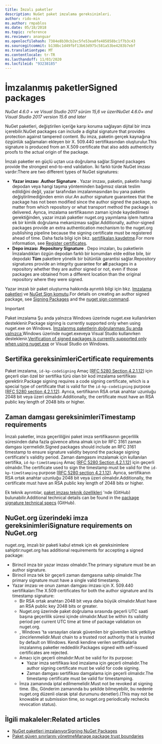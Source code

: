 ```yaml
---
title: İmzalı paketler
description: NuGet paket imzalama gereksinimleri.
author: rido-min
ms.author: rmpablos
ms.date: 05/18/2018
ms.topic: reference
ms.reviewer: ananguar
ms.openlocfilehash: 7384e8b30cb2ec5fe53ea0fe485858bc1f7b3c43
ms.sourcegitcommit: b138bc1d49fbf13b63d975c581a53be4283b7ebf
ms.translationtype: MT
ms.contentlocale: tr-TR
ms.lasthandoff: 11/03/2020
ms.locfileid: "93238185"
---
```

# <a name="signed-packages"></a><span data-ttu-id="478ac-103">İmzalanmış paketler</span><span class="sxs-lookup"><span data-stu-id="478ac-103">Signed packages</span></span>

<span data-ttu-id="478ac-104">*NuGet 4.6.0 + ve Visual Studio 2017 sürüm 15,6 ve üzeri*</span><span class="sxs-lookup"><span data-stu-id="478ac-104">*NuGet 4.6.0+ and Visual Studio 2017 version 15.6 and later*</span></span>

<span data-ttu-id="478ac-105">NuGet paketleri, değiştirilen içeriğe karşı koruma sağlayan dijital bir imza içerebilir.</span><span class="sxs-lookup"><span data-stu-id="478ac-105">NuGet packages can include a digital signature that provides protection against tampered content.</span></span> <span data-ttu-id="478ac-106">Bu imza, paketin gerçek kaynağına özgünlük sağlamaları ekleyen bir X. 509.440 sertifikasından oluşturulur.</span><span class="sxs-lookup"><span data-stu-id="478ac-106">This signature is produced from an X.509 certificate that also adds authenticity proofs to the actual origin of the package.</span></span>

<span data-ttu-id="478ac-107">İmzalı paketler en güçlü uçtan uca doğrulama sağlar.</span><span class="sxs-lookup"><span data-stu-id="478ac-107">Signed packages provide the strongest end-to-end validation.</span></span> <span data-ttu-id="478ac-108">İki farklı türde NuGet imzası vardır:</span><span class="sxs-lookup"><span data-stu-id="478ac-108">There are two different types of NuGet signatures:</span></span>
- <span data-ttu-id="478ac-109">**Yazar imzası** .</span><span class="sxs-lookup"><span data-stu-id="478ac-109">**Author Signature** .</span></span> <span data-ttu-id="478ac-110">Yazar imzası, paketin, paketin hangi depodan veya hangi taşıma yönteminden bağımsız olarak teslim edildiğini değil, yazar tarafından imzalanmasından bu yana paketin değiştirilmediğinden emin olur.</span><span class="sxs-lookup"><span data-stu-id="478ac-110">An author signature guarantees that the package has not been modified since the author signed the package, no matter from which repository or what transport method the package is delivered.</span></span> <span data-ttu-id="478ac-111">Ayrıca, imzalama sertifikasının zaman içinde kaydedilmesi gerektiğinden, yazar imzalı paketler nuget.org yayımlama işlem hattına ek bir kimlik doğrulama mekanizması sağlar.</span><span class="sxs-lookup"><span data-stu-id="478ac-111">Additionally, author-signed packages provide an extra authentication mechanism to the nuget.org publishing pipeline because the signing certificate must be registered ahead of time.</span></span> <span data-ttu-id="478ac-112">Daha fazla bilgi için bkz. [sertifikaları kaydetme](#signature-requirements-on-nugetorg).</span><span class="sxs-lookup"><span data-stu-id="478ac-112">For more information, see [Register certificates](#signature-requirements-on-nugetorg).</span></span>
- <span data-ttu-id="478ac-113">**Depo imzası** .</span><span class="sxs-lookup"><span data-stu-id="478ac-113">**Repository Signature** .</span></span> <span data-ttu-id="478ac-114">Depo imzaları, bu paketlerin İmzalandıkları özgün depodan farklı bir konumdan elde edilse bile, bir depodaki **Tüm** paketlere yönelik bir bütünlük garantisi sağlar.</span><span class="sxs-lookup"><span data-stu-id="478ac-114">Repository signatures provide an integrity guarantee for **all** packages in a repository whether they are author signed or not, even if those packages are obtained from a different location than the original repository where they were signed.</span></span>   

<span data-ttu-id="478ac-115">Yazar imzalı bir paket oluşturma hakkında ayrıntılı bilgi için bkz. [Imzalama paketleri](../create-packages/Sign-a-package.md) ve [NuGet Sign komutu](../reference/cli-reference/cli-ref-sign.md).</span><span class="sxs-lookup"><span data-stu-id="478ac-115">For details on creating an author signed package, see [Signing Packages](../create-packages/Sign-a-package.md) and the [nuget sign command](../reference/cli-reference/cli-ref-sign.md).</span></span>

> [!Important]
> <span data-ttu-id="478ac-116">Paket imzalama Şu anda yalnızca Windows üzerinde nuget.exe kullanılırken desteklenir.</span><span class="sxs-lookup"><span data-stu-id="478ac-116">Package signing is currently supported only when using nuget.exe on Windows.</span></span> <span data-ttu-id="478ac-117">[İmzalanmış paketlerin doğrulanması Şu anda yalnızca ](../reference/cli-reference/cli-ref-verify.md) Windows üzerinde nuget.exeveya Visual Studio kullanırken desteklenir.</span><span class="sxs-lookup"><span data-stu-id="478ac-117">[Verification of signed packages is currently supported only when using nuget.exe](../reference/cli-reference/cli-ref-verify.md) or Visual Studio on Windows.</span></span>

## <a name="certificate-requirements"></a><span data-ttu-id="478ac-118">Sertifika gereksinimleri</span><span class="sxs-lookup"><span data-stu-id="478ac-118">Certificate requirements</span></span>

<span data-ttu-id="478ac-119">Paket imzalama, `id-kp-codeSigning` Amaç [[RFC 5280 Section 4.2.1.12](https://tools.ietf.org/html/rfc5280#section-4.2.1.12)] için geçerli olan özel bir sertifika türü olan bir kod imzalama sertifikası gerektirir.</span><span class="sxs-lookup"><span data-stu-id="478ac-119">Package signing requires a code signing certificate, which is a special type of certificate that is valid for the `id-kp-codeSigning` purpose [[RFC 5280 section 4.2.1.12](https://tools.ietf.org/html/rfc5280#section-4.2.1.12)].</span></span> <span data-ttu-id="478ac-120">Ayrıca, sertifikanın RSA ortak anahtar uzunluğu 2048 bit veya üzeri olmalıdır.</span><span class="sxs-lookup"><span data-stu-id="478ac-120">Additionally, the certificate must have an RSA public key length of 2048 bits or higher.</span></span>

## <a name="timestamp-requirements"></a><span data-ttu-id="478ac-121">Zaman damgası gereksinimleri</span><span class="sxs-lookup"><span data-stu-id="478ac-121">Timestamp requirements</span></span>

<span data-ttu-id="478ac-122">İmzalı paketler, imza geçerliliğini paket imza sertifikasının geçerlilik süresinden daha fazla güvence altına almak için bir RFC 3161 zaman damgası içermelidir.</span><span class="sxs-lookup"><span data-stu-id="478ac-122">Signed packages should include an RFC 3161 timestamp to ensure signature validity beyond the package signing certificate's validity period.</span></span> <span data-ttu-id="478ac-123">Zaman damgasını imzalamak için kullanılan sertifika, `id-kp-timeStamping` Amaç [[RFC 5280 Section 4.2.1.12](https://tools.ietf.org/html/rfc5280#section-4.2.1.12)] için geçerli olmalıdır.</span><span class="sxs-lookup"><span data-stu-id="478ac-123">The certificate used to sign the timestamp must be valid for the `id-kp-timeStamping` purpose [[RFC 5280 section 4.2.1.12](https://tools.ietf.org/html/rfc5280#section-4.2.1.12)].</span></span> <span data-ttu-id="478ac-124">Ayrıca, sertifikanın RSA ortak anahtar uzunluğu 2048 bit veya üzeri olmalıdır.</span><span class="sxs-lookup"><span data-stu-id="478ac-124">Additionally, the certificate must have an RSA public key length of 2048 bits or higher.</span></span>

<span data-ttu-id="478ac-125">Ek teknik ayrıntılar, [paket imzası teknik özellikleri](https://github.com/NuGet/Home/wiki/Package-Signatures-Technical-Details) 'nde (GitHub) bulunabilir.</span><span class="sxs-lookup"><span data-stu-id="478ac-125">Additional technical details can be found in the [package signature technical specs](https://github.com/NuGet/Home/wiki/Package-Signatures-Technical-Details) (GitHub).</span></span>

## <a name="signature-requirements-on-nugetorg"></a><span data-ttu-id="478ac-126">NuGet.org üzerindeki imza gereksinimleri</span><span class="sxs-lookup"><span data-stu-id="478ac-126">Signature requirements on NuGet.org</span></span>

<span data-ttu-id="478ac-127">nuget.org, imzalı bir paketi kabul etmek için ek gereksinimlere sahiptir:</span><span class="sxs-lookup"><span data-stu-id="478ac-127">nuget.org has additional requirements for accepting a signed package:</span></span>

- <span data-ttu-id="478ac-128">Birincil imza bir yazar imzası olmalıdır.</span><span class="sxs-lookup"><span data-stu-id="478ac-128">The primary signature must be an author signature.</span></span>
- <span data-ttu-id="478ac-129">Birincil imza tek bir geçerli zaman damgasına sahip olmalıdır.</span><span class="sxs-lookup"><span data-stu-id="478ac-129">The primary signature must have a single valid timestamp.</span></span>
- <span data-ttu-id="478ac-130">Yazar imzası ve onun zaman damgası imzası için X. 509.440 sertifikaları:</span><span class="sxs-lookup"><span data-stu-id="478ac-130">The X.509 certificates for both the author signature and its timestamp signature:</span></span>
  - <span data-ttu-id="478ac-131">Bir RSA ortak anahtarı 2048 bit veya daha büyük olmalıdır.</span><span class="sxs-lookup"><span data-stu-id="478ac-131">Must have an RSA public key 2048 bits or greater.</span></span>
  - <span data-ttu-id="478ac-132">Nuget.org üzerinde paket doğrulama sırasında geçerli UTC saati başına geçerlilik süresi içinde olmalıdır.</span><span class="sxs-lookup"><span data-stu-id="478ac-132">Must be within its validity period per current UTC time at time of package validation on nuget.org.</span></span>
  - <span data-ttu-id="478ac-133">, Windows 'ta varsayılan olarak güvenilen bir güvenilen kök yetkiliye zincirlenmelidir.</span><span class="sxs-lookup"><span data-stu-id="478ac-133">Must chain to a trusted root authority that is trusted by default on Windows.</span></span> <span data-ttu-id="478ac-134">Kendi kendine verilen sertifikalarla imzalanmış paketler reddedilir.</span><span class="sxs-lookup"><span data-stu-id="478ac-134">Packages signed with self-issued certificates are rejected.</span></span>
  - <span data-ttu-id="478ac-135">Amacı için geçerli olmalıdır:</span><span class="sxs-lookup"><span data-stu-id="478ac-135">Must be valid for its purpose:</span></span> 
    - <span data-ttu-id="478ac-136">Yazar imza sertifikası kod imzalama için geçerli olmalıdır.</span><span class="sxs-lookup"><span data-stu-id="478ac-136">The author signing certificate must be valid for code signing.</span></span>
    - <span data-ttu-id="478ac-137">Zaman damgası sertifikası damgalama için geçerli olmalıdır.</span><span class="sxs-lookup"><span data-stu-id="478ac-137">The timestamp certificate must be valid for timestamping.</span></span>
  - <span data-ttu-id="478ac-138">İmza zamanında iptal edilmemelidir.</span><span class="sxs-lookup"><span data-stu-id="478ac-138">Must not be revoked at signing time.</span></span> <span data-ttu-id="478ac-139">(Bu, Gönderim zamanında bu şekilde bilmeyebilir, bu nedenle nuget.org düzenli olarak iptal durumunu denetler).</span><span class="sxs-lookup"><span data-stu-id="478ac-139">(This may not be knowable at submission time, so nuget.org periodically rechecks revocation status).</span></span>
  
  
## <a name="related-articles"></a><span data-ttu-id="478ac-140">İlgili makaleler:</span><span class="sxs-lookup"><span data-stu-id="478ac-140">Related articles</span></span>

- [<span data-ttu-id="478ac-141">NuGet paketleri imzalanıyor</span><span class="sxs-lookup"><span data-stu-id="478ac-141">Signing NuGet Packages</span></span>](../create-packages/Sign-a-Package.md)
- [<span data-ttu-id="478ac-142">Paket güven sınırlarını yönetme</span><span class="sxs-lookup"><span data-stu-id="478ac-142">Manage package trust boundaries</span></span>](../consume-packages/installing-signed-packages.md)
